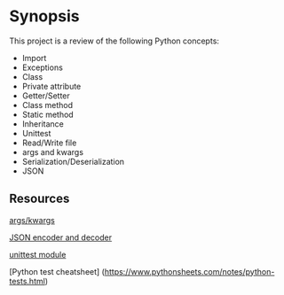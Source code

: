 # Synopsis

This project is a review of the following Python concepts:

+ Import
+ Exceptions
+ Class
+ Private attribute
+ Getter/Setter
+ Class method
+ Static method
+ Inheritance
+ Unittest
+ Read/Write file
+ args and kwargs
+ Serialization/Deserialization
+ JSON

## Resources


[args/kwargs](https://pythontips.com/2013/08/04/args-and-kwargs-in-python-explained/)

[JSON encoder and decoder](https://docs.python.org/3/library/json.html)

[unittest module](https://docs.python.org/3.4/library/unittest.html#module-unittest)

[Python test cheatsheet]
(https://www.pythonsheets.com/notes/python-tests.html)
